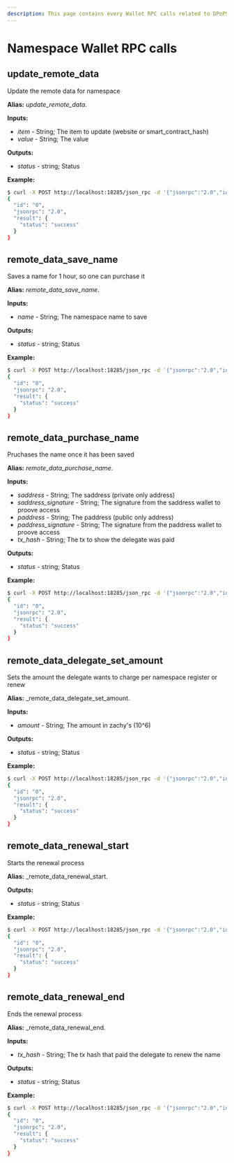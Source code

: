 ```yaml
---
description: This page contains every Wallet RPC calls related to DPoPS functions.
---
```


# Namespace Wallet RPC calls

## **update\_remote\_data**

Update the remote data for namespace

**Alias:** _update_remote_data_.

**Inputs:**

* _item_ - String; The item to update (website or smart_contract_hash)
* _value_ - String; The value

**Outputs:**

* _status_ - string; Status

**Example:**

```bash
$ curl -X POST http://localhost:18285/json_rpc -d '{"jsonrpc":"2.0","id":"0","method":"update_remote_data","params":{"item":"website","value":"websitename"}}' -H 'Content-Type: application/json'
{
  "id": "0",
  "jsonrpc": "2.0",
  "result": {
    "status": "success"
  }
}
```

## **remote\_data\_save\_name**

Saves a name for 1 hour, so one can purchase it

**Alias:** _remote_data_save_name_.

**Inputs:**

* _name_ - String; The namespace name to save

**Outputs:**

* _status_ - string; Status

**Example:**

```bash
$ curl -X POST http://localhost:18285/json_rpc -d '{"jsonrpc":"2.0","id":"0","method":"remote_data_save_name","params":{"name":"name"}}' -H 'Content-Type: application/json'
{
  "id": "0",
  "jsonrpc": "2.0",
  "result": {
    "status": "success"
  }
}
```

## **remote\_data\_purchase\_name**

Pruchases the name once it has been saved

**Alias:** _remote_data_purchase_name_.

**Inputs:**

* _saddress_ - String; The saddress (private only address)
* _saddress_signature_ - String; The signature from the saddress wallet to proove access
* _paddress_ - String; The paddress (public only address)
* _paddress_signature_ - String; The signature from the paddress wallet to proove access
* _tx_hash_ - String; The tx to show the delegate was paid

**Outputs:**

* _status_ - string; Status

**Example:**

```bash
$ curl -X POST http://localhost:18285/json_rpc -d '{"jsonrpc":"2.0","id":"0","method":"remote_data_purchase_name","params":{"saddress":"XCA","saddress_signature":"XCA","paddress":"XCA","paddress_signature":"XCA","tx_hash":"0000000000000000000000000000000000000000000000000000000000000000"}}' -H 'Content-Type: application/json'
{
  "id": "0",
  "jsonrpc": "2.0",
  "result": {
    "status": "success"
  }
}
```

## **remote\_data\_delegate\_set\_amount**

Sets the amount the delegate wants to charge per namespace register or renew

**Alias:** _remote_data_delegate_set_amount.

**Inputs:**

* _amount_ - String; The amount in zachy's (10^6)

**Outputs:**

* _status_ - string; Status

**Example:**

```bash
$ curl -X POST http://localhost:18285/json_rpc -d '{"jsonrpc":"2.0","id":"0","method":"remote_data_delegate_set_amount","params":{"amount":"100"}}' -H 'Content-Type: application/json'
{
  "id": "0",
  "jsonrpc": "2.0",
  "result": {
    "status": "success"
  }
}
```

## **remote\_data\_renewal\_start**

Starts the renewal process

**Alias:** _remote_data_renewal_start.

**Outputs:**

* _status_ - string; Status

**Example:**

```bash
$ curl -X POST http://localhost:18285/json_rpc -d '{"jsonrpc":"2.0","id":"0","method":"remote_data_renewal_start"}' -H 'Content-Type: application/json'
{
  "id": "0",
  "jsonrpc": "2.0",
  "result": {
    "status": "success"
  }
}
```

## **remote\_data\_renewal\_end**

Ends the renewal process

**Alias:** _remote_data_renewal_end.

**Inputs:**

* _tx_hash_ - String; The tx hash that paid the delegate to renew the name

**Outputs:**

* _status_ - string; Status

**Example:**

```bash
$ curl -X POST http://localhost:18285/json_rpc -d '{"jsonrpc":"2.0","id":"0","method":"remote_data_renewal_end","params":{"tx_hash":"0000000000000000000000000000000000000000000000000000000000000000"}}' -H 'Content-Type: application/json'
{
  "id": "0",
  "jsonrpc": "2.0",
  "result": {
    "status": "success"
  }
}
```
